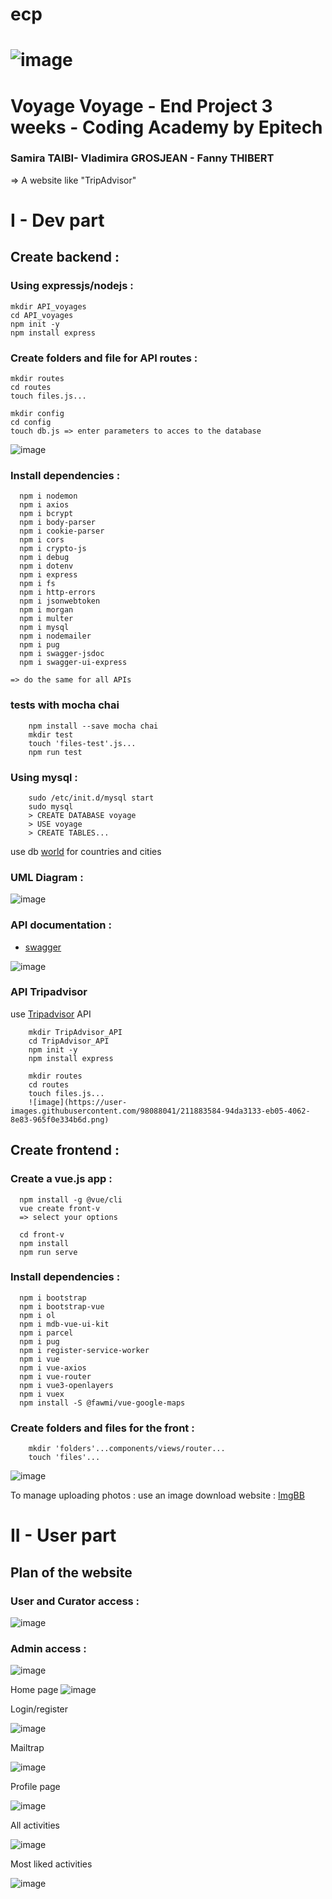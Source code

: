 # ecp
# ![image](https://user-images.githubusercontent.com/98088041/211883146-0163161d-c75b-44e9-9f8d-b584f066c4d6.png)


# Voyage Voyage - End Project 3 weeks - Coding Academy by Epitech
### Samira TAIBI- Vladimira GROSJEAN - Fanny THIBERT
=> A website like "TripAdvisor" 

# I - Dev part

## Create backend :

### Using expressjs/nodejs :

    mkdir API_voyages
    cd API_voyages
    npm init -y
    npm install express

### Create folders and file for API routes :

    mkdir routes
    cd routes
    touch files.js...
  
    mkdir config
    cd config
    touch db.js => enter parameters to acces to the database
![image](https://user-images.githubusercontent.com/98088041/211883388-348c5725-2a14-4150-b4d7-beddcc83f571.png)


### Install dependencies :

      npm i nodemon
      npm i axios
      npm i bcrypt
      npm i body-parser
      npm i cookie-parser
      npm i cors
      npm i crypto-js
      npm i debug
      npm i dotenv
      npm i express
      npm i fs
      npm i http-errors
      npm i jsonwebtoken
      npm i morgan
      npm i multer
      npm i mysql
      npm i nodemailer
      npm i pug
      npm i swagger-jsdoc
      npm i swagger-ui-express
  
    => do the same for all APIs
### tests with mocha chai

        npm install --save mocha chai
        mkdir test
        touch 'files-test'.js...
        npm run test
    
### Using mysql :

        sudo /etc/init.d/mysql start
        sudo mysql
        > CREATE DATABASE voyage
        > USE voyage
        > CREATE TABLES...
        
  use db [world](https://sql.sh/514-liste-pays-csv-xml) for countries and cities 
        
 ### UML Diagram :
![image](https://user-images.githubusercontent.com/98088041/211883453-07fa2eee-b430-47e0-832d-7e4bf947c89d.png)

        
### API documentation :

  * [swagger](http://localhost:3020/api-docs/#/)


![image](https://user-images.githubusercontent.com/98088041/211883527-de2db232-a1f8-4ae0-a4a2-cacc99a9e8bc.png)


### API Tripadvisor
        
 use [Tripadvisor](https://www.tripadvisorsupport.com/fr-FR/hc/owner/articles/517) API 

        mkdir TripAdvisor_API
        cd TripAdvisor_API
        npm init -y
        npm install express 
        
        mkdir routes
        cd routes
        touch files.js...
        ![image](https://user-images.githubusercontent.com/98088041/211883584-94da3133-eb05-4062-8e83-965f0e334b6d.png)

  
## Create frontend :
### Create a vue.js app :

      npm install -g @vue/cli
      vue create front-v
      => select your options

      cd front-v
      npm install
      npm run serve
      
### Install dependencies :

      npm i bootstrap
      npm i bootstrap-vue
      npm i ol
      npm i mdb-vue-ui-kit
      npm i parcel
      npm i pug
      npm i register-service-worker
      npm i vue
      npm i vue-axios
      npm i vue-router
      npm i vue3-openlayers
      npm i vuex
      npm install -S @fawmi/vue-google-maps
      
 ### Create folders and files for the front :
 
        mkdir 'folders'...components/views/router...
        touch 'files'...
   ![image](https://user-images.githubusercontent.com/98088041/211883628-fd8a1b3d-b72a-4443-881d-8f172e97758c.png)

   
   To manage uploading photos : use an image download website : [ImgBB](https://fr.imgbb.com/)
   
 # II - User part
 
 ## Plan of the website 
 
 ### User and Curator access :
 
 ![image](https://user-images.githubusercontent.com/98088041/211883698-00dbaa01-0802-428d-9c23-71d27bcfdab8.png)

 
 ### Admin access :
             
![image](https://user-images.githubusercontent.com/98088041/211883735-e10b4d7f-f180-4f67-8666-ada469cc976f.png)

 Home page
![image](https://user-images.githubusercontent.com/98088041/211883797-dccf197c-a85a-4ee6-a386-91685660ff65.png)

Login/register

![image](https://user-images.githubusercontent.com/98088041/211883877-34c2e459-249c-49c9-a0b7-c353c6299956.png)


Mailtrap 

![image](https://user-images.githubusercontent.com/98088041/211883963-f8d9d1e2-ffcf-44e1-99ef-48c1e4f32f95.png)


Profile page 

![image](https://user-images.githubusercontent.com/98088041/211884184-6a7e36ad-3d7b-4173-9a27-f5f6bc08e0d1.png)


All activities

![image](https://user-images.githubusercontent.com/98088041/211884241-dd9ed805-98aa-4d9f-b880-43061b4c9a45.png)

Most liked activities 

![image](https://user-images.githubusercontent.com/98088041/211884351-01788cdb-2574-46bf-bc0f-4a9496b3ee06.png)



